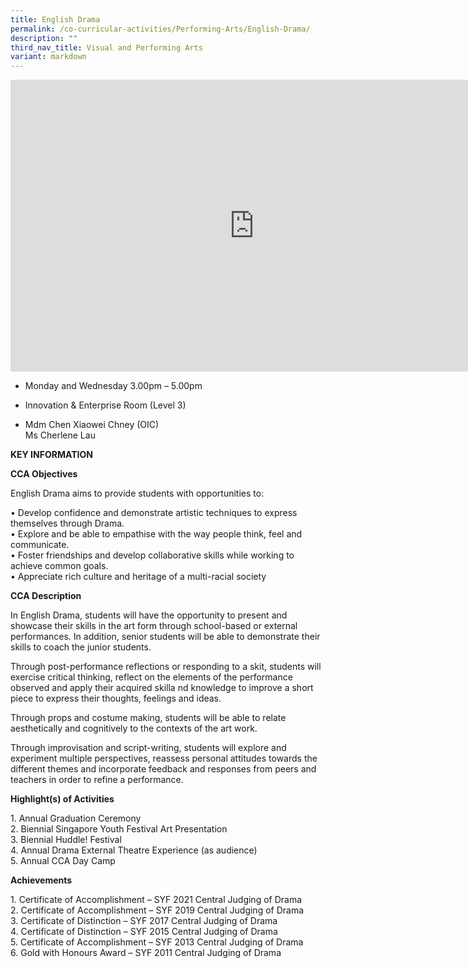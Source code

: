 ```yaml
---
title: English Drama
permalink: /co-curricular-activities/Performing-Arts/English-Drama/
description: ""
third_nav_title: Visual and Performing Arts
variant: markdown
---
```

<iframe allowfullscreen="true" height="467" width="780" frameborder="0" src="https://docs.google.com/presentation/d/e/2PACX-1vR7Aywgsw_RzmAfIY7g3VEhRH0DZAw5ZcN16ntq78AB3vUkDXkJACU61EiFFoJFxhb2VwSdIt7MQI7x/embed?start=true&amp;loop=true&amp;delayms=5000"></iframe>

*   Monday and Wednesday
    3.00pm – 5.00pm  
    
*   Innovation &amp; Enterprise Room (Level 3)
*   Mdm Chen Xiaowei Chney (OIC)  
    Ms Cherlene Lau
		
**KEY INFORMATION**

**CCA Objectives**

English Drama aims to provide students with opportunities to:

• Develop confidence and demonstrate artistic techniques to express themselves through Drama.<br>
• Explore and be able to empathise with the way people think, feel and communicate.<br>
• Foster friendships and develop collaborative skills while working to achieve common goals.<br>
• Appreciate rich culture and heritage of a multi-racial society

**CCA Description**

In English Drama, students will have the opportunity to present and showcase their skills in the art form through school-based or external performances. In addition, senior students will be able to demonstrate their skills to coach the junior students.

  

Through post-performance reflections or responding to a skit, students will exercise critical thinking, reflect on the elements of the performance observed and apply their acquired skilla nd knowledge to improve a short piece to express their thoughts, feelings and ideas.

  

Through props and costume making, students will be able to relate aesthetically and cognitively to the contexts of the art work.

  

Through improvisation and script-writing, students will explore and experiment multiple perspectives, reassess personal attitudes towards the different themes and incorporate feedback and responses from peers and teachers in order to refine a performance.

**Highlight(s) of Activities**

1\. Annual Graduation Ceremony <br>
2\. Biennial Singapore Youth Festival Art Presentation <br>
3\. Biennial Huddle! Festival <br>
4\. Annual Drama External Theatre Experience (as audience) <br>
5\. Annual CCA Day Camp<br>

**Achievements**


1\. Certificate of Accomplishment – SYF 2021 Central Judging of Drama<br>
2\. Certificate of Accomplishment – SYF 2019 Central Judging of Drama<br>
3\. Certificate of Distinction – SYF 2017 Central Judging of Drama<br>
4\. Certificate of Distinction – SYF 2015 Central Judging of Drama<br>
5\. Certificate of Accomplishment – SYF 2013 Central Judging of Drama<br>
6\. Gold with Honours Award – SYF 2011 Central Judging of Drama